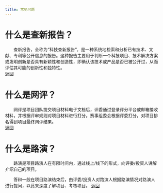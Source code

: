 ```yaml
---
title: 常见问题
---
```


# 什么是查新报告？

&emsp;&emsp;查新报告，全称为“科技查新报告”，是一种系统地检索和分析已有技术、文献、专利等公开信息的报告。这种报告主要用于判断一个科技项目、技术解决方案或发明创新是否具有新颖性和创造性，即确认该技术或产品是否已被公开过，从而评估其可能的创新性和独特性。<br>
<a href="javascript:history.back(-1)">返回</a>

# 什么是网评？

&emsp;&emsp;网评是项目团队提交项目材料电子文档后，评委通过登录评分平台或邮箱接收材料，并根据评审规则对项目材料进行打分，赛事组委会根据评委打分，对项目排名得到项目最终网评结果。<br>
<a href="javascript:history.back(-1)">返回</a>

# 什么是路演？

&emsp;&emsp;路演是项目路演人在有限时间内，通过线上/线下的形式，向评委/投资人讲解介绍自己的项目。

&emsp;&emsp;答辩一般在项目路演结束后，由评委/投资人对路演人根据路演情况对路演人进行提问，以此来深度了解项目、考核项目。
<a href="javascript:history.back(-1)">返回</a>